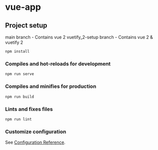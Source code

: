 # vue-app

## Project setup
main branch - Contains vue 2 
vuetify_2-setup branch - Contains vue 2 & vuetify 2 
```
npm install
```

### Compiles and hot-reloads for development
```
npm run serve
```

### Compiles and minifies for production
```
npm run build
```

### Lints and fixes files
```
npm run lint
```

### Customize configuration
See [Configuration Reference](https://cli.vuejs.org/config/).
